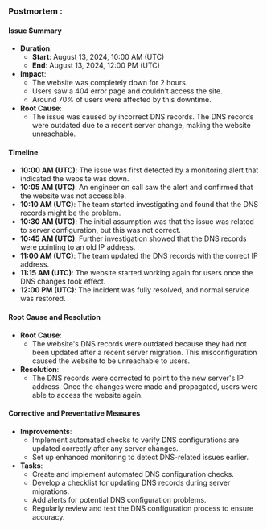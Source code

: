 ### Postmortem :

#### Issue Summary

- **Duration**:
  - **Start**: August 13, 2024, 10:00 AM (UTC)
  - **End**: August 13, 2024, 12:00 PM (UTC)
- **Impact**:
  - The website was completely down for 2 hours.
  - Users saw a 404 error page and couldn’t access the site.
  - Around 70% of users were affected by this downtime.
- **Root Cause**:
  - The issue was caused by incorrect DNS records. The DNS records were outdated due to a recent server change, making the website unreachable.

#### Timeline

- **10:00 AM (UTC)**: The issue was first detected by a monitoring alert that indicated the website was down.
- **10:05 AM (UTC)**: An engineer on call saw the alert and confirmed that the website was not accessible.
- **10:10 AM (UTC)**: The team started investigating and found that the DNS records might be the problem.
- **10:30 AM (UTC)**: The initial assumption was that the issue was related to server configuration, but this was not correct.
- **10:45 AM (UTC)**: Further investigation showed that the DNS records were pointing to an old IP address.
- **11:00 AM (UTC)**: The team updated the DNS records with the correct IP address.
- **11:15 AM (UTC)**: The website started working again for users once the DNS changes took effect.
- **12:00 PM (UTC)**: The incident was fully resolved, and normal service was restored.

#### Root Cause and Resolution

- **Root Cause**:
  - The website's DNS records were outdated because they had not been updated after a recent server migration. This misconfiguration caused the website to be unreachable to users.
- **Resolution**:
  - The DNS records were corrected to point to the new server's IP address. Once the changes were made and propagated, users were able to access the website again.

#### Corrective and Preventative Measures

- **Improvements**:
  - Implement automated checks to verify DNS configurations are updated correctly after any server changes.
  - Set up enhanced monitoring to detect DNS-related issues earlier.
- **Tasks**:
  - Create and implement automated DNS configuration checks.
  - Develop a checklist for updating DNS records during server migrations.
  - Add alerts for potential DNS configuration problems.
  - Regularly review and test the DNS configuration process to ensure accuracy.

